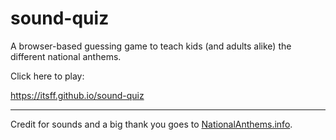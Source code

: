 # sound-quiz

A browser-based guessing game to teach kids (and adults alike) the different national anthems.


Click here to play:

https://itsff.github.io/sound-quiz



-----

Credit for sounds and a big thank you goes to [NationalAnthems.info](http://www.nationalanthems.info).
